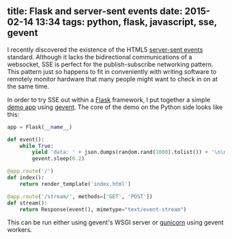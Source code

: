 title: Flask and server-sent events
date: 2015-02-14 13:34
tags: python, flask, javascript, sse, gevent
---

I recently discovered the existence of the HTML5
[server-sent events][sse] standard. Although it lacks the
bidirectional communications of a websocket, SSE is perfect for the
publish-subscribe networking pattern. This pattern just so happens to
fit in conveniently with writing software to remotely monitor hardware
that many people might want to check in on at the same time.

[sse]: https://en.wikipedia.org/wiki/Server-sent_events

In order to try SSE out within a [Flask][] framework, I put together a
simple [demo app][] using [gevent][]. The core of the demo on the
Python side looks like this:

```python
app = Flask(__name__)

def event():
	while True:
		yield 'data: ' + json.dumps(random.rand(1000).tolist()) + '\n\n'
		gevent.sleep(0.2)

@app.route('/')
def index():
	return render_template('index.html')

@app.route('/stream/', methods=['GET', 'POST'])
def stream():
	return Response(event(), mimetype="text/event-stream")
```

This can be run either using gevent's WSGI server or [gunicorn][]
using gevent workers.

[Flask]: http://flask.pocoo.org/
[demo app]: https://github.com/mivade/flask-sse-demo
[gevent]: http://gevent.org/
[gunicorn]: http://gunicorn.org/
